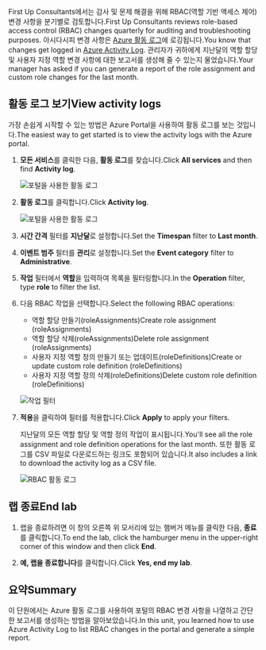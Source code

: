<span data-ttu-id="5aa33-101">First Up Consultants에서는 감사 및 문제 해결을 위해 RBAC(역할 기반 액세스 제어) 변경 사항을 분기별로 검토합니다.</span><span class="sxs-lookup"><span data-stu-id="5aa33-101">First Up Consultants reviews role-based access control (RBAC) changes quarterly for auditing and troubleshooting purposes.</span></span> <span data-ttu-id="5aa33-102">아시다시피 변경 사항은 [Azure 활동 로그](/azure/monitoring-and-diagnostics/monitoring-overview-activity-logs)에 로깅됩니다.</span><span class="sxs-lookup"><span data-stu-id="5aa33-102">You know that changes get logged in [Azure Activity Log](/azure/monitoring-and-diagnostics/monitoring-overview-activity-logs).</span></span> <span data-ttu-id="5aa33-103">관리자가 귀하에게 지난달의 역할 할당 및 사용자 지정 역할 변경 사항에 대한 보고서를 생성해 줄 수 있는지 물었습니다.</span><span class="sxs-lookup"><span data-stu-id="5aa33-103">Your manager has asked if you can generate a report of the role assignment and custom role changes for the last month.</span></span>

## <a name="view-activity-logs"></a><span data-ttu-id="5aa33-104">활동 로그 보기</span><span class="sxs-lookup"><span data-stu-id="5aa33-104">View activity logs</span></span>

<span data-ttu-id="5aa33-105">가장 손쉽게 시작할 수 있는 방법은 Azure Portal을 사용하여 활동 로그를 보는 것입니다.</span><span class="sxs-lookup"><span data-stu-id="5aa33-105">The easiest way to get started is to view the activity logs with the Azure portal.</span></span>

1. <span data-ttu-id="5aa33-106">**모든 서비스**를 클릭한 다음, **활동 로그**를 찾습니다.</span><span class="sxs-lookup"><span data-stu-id="5aa33-106">Click **All services** and then find **Activity log**.</span></span>

    ![포털을 사용한 활동 로그](../media-draft/7-all-services-activity-log.png)

1. <span data-ttu-id="5aa33-108">**활동 로그**를 클릭합니다.</span><span class="sxs-lookup"><span data-stu-id="5aa33-108">Click **Activity log**.</span></span>

    ![포털을 사용한 활동 로그](../media-draft/7-activity-log-portal.png)

1. <span data-ttu-id="5aa33-110">**시간 간격** 필터를 **지난달**로 설정합니다.</span><span class="sxs-lookup"><span data-stu-id="5aa33-110">Set the **Timespan** filter to **Last month**.</span></span>

1. <span data-ttu-id="5aa33-111">**이벤트 범주** 필터를 **관리**로 설정합니다.</span><span class="sxs-lookup"><span data-stu-id="5aa33-111">Set the **Event category** filter to **Administrative**.</span></span>

1. <span data-ttu-id="5aa33-112">**작업** 필터에서 **역할**을 입력하여 목록을 필터링합니다.</span><span class="sxs-lookup"><span data-stu-id="5aa33-112">In the **Operation** filter, type **role** to filter the list.</span></span>

1. <span data-ttu-id="5aa33-113">다음 RBAC 작업을 선택합니다.</span><span class="sxs-lookup"><span data-stu-id="5aa33-113">Select the following RBAC operations:</span></span>

    - <span data-ttu-id="5aa33-114">역할 할당 만들기(roleAssignments)</span><span class="sxs-lookup"><span data-stu-id="5aa33-114">Create role assignment (roleAssignments)</span></span>
    - <span data-ttu-id="5aa33-115">역할 할당 삭제(roleAssignments)</span><span class="sxs-lookup"><span data-stu-id="5aa33-115">Delete role assignment (roleAssignments)</span></span>
    - <span data-ttu-id="5aa33-116">사용자 지정 역할 정의 만들기 또는 업데이트(roleDefinitions)</span><span class="sxs-lookup"><span data-stu-id="5aa33-116">Create or update custom role definition (roleDefinitions)</span></span>
    - <span data-ttu-id="5aa33-117">사용자 지정 역할 정의 삭제(roleDefinitions)</span><span class="sxs-lookup"><span data-stu-id="5aa33-117">Delete custom role definition (roleDefinitions)</span></span>

    ![작업 필터](../media-draft/7-operation-filter.png)

1. <span data-ttu-id="5aa33-119">**적용**을 클릭하여 필터를 적용합니다.</span><span class="sxs-lookup"><span data-stu-id="5aa33-119">Click **Apply** to apply your filters.</span></span>

    <span data-ttu-id="5aa33-120">지난달의 모든 역할 할당 및 역할 정의 작업이 표시됩니다.</span><span class="sxs-lookup"><span data-stu-id="5aa33-120">You'll see all the role assignment and role definition operations for the last month.</span></span> <span data-ttu-id="5aa33-121">또한 활동 로그를 CSV 파일로 다운로드하는 링크도 포함되어 있습니다.</span><span class="sxs-lookup"><span data-stu-id="5aa33-121">It also includes a link to download the activity log as a CSV file.</span></span>

    ![RBAC 활동 로그](../media-draft/7-activity-log-portal-filter.png)

## <a name="end-lab"></a><span data-ttu-id="5aa33-123">랩 종료</span><span class="sxs-lookup"><span data-stu-id="5aa33-123">End lab</span></span>

1. <span data-ttu-id="5aa33-124">랩을 종료하려면 이 창의 오른쪽 위 모서리에 있는 햄버거 메뉴를 클릭한 다음, **종료**를 클릭합니다.</span><span class="sxs-lookup"><span data-stu-id="5aa33-124">To end the lab, click the hamburger menu in the upper-right corner of this window and then click **End**.</span></span>

1. <span data-ttu-id="5aa33-125">**예, 랩을 종료합니다**를 클릭합니다.</span><span class="sxs-lookup"><span data-stu-id="5aa33-125">Click **Yes, end my lab**.</span></span>

## <a name="summary"></a><span data-ttu-id="5aa33-126">요약</span><span class="sxs-lookup"><span data-stu-id="5aa33-126">Summary</span></span>

<span data-ttu-id="5aa33-127">이 단원에서는 Azure 활동 로그를 사용하여 포털의 RBAC 변경 사항을 나열하고 간단한 보고서를 생성하는 방법을 알아보았습니다.</span><span class="sxs-lookup"><span data-stu-id="5aa33-127">In this unit, you learned how to use Azure Activity Log to list RBAC changes in the portal and generate a simple report.</span></span>
